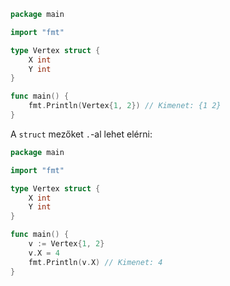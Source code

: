 ```go
package main

import "fmt"

type Vertex struct {
	X int
	Y int
}

func main() {
	fmt.Println(Vertex{1, 2}) // Kimenet: {1 2}
}
```

A `struct` mezőket `.`-al lehet elérni:
```go
package main

import "fmt"

type Vertex struct {
	X int
	Y int
}

func main() {
	v := Vertex{1, 2}
	v.X = 4
	fmt.Println(v.X) // Kimenet: 4
}
```
